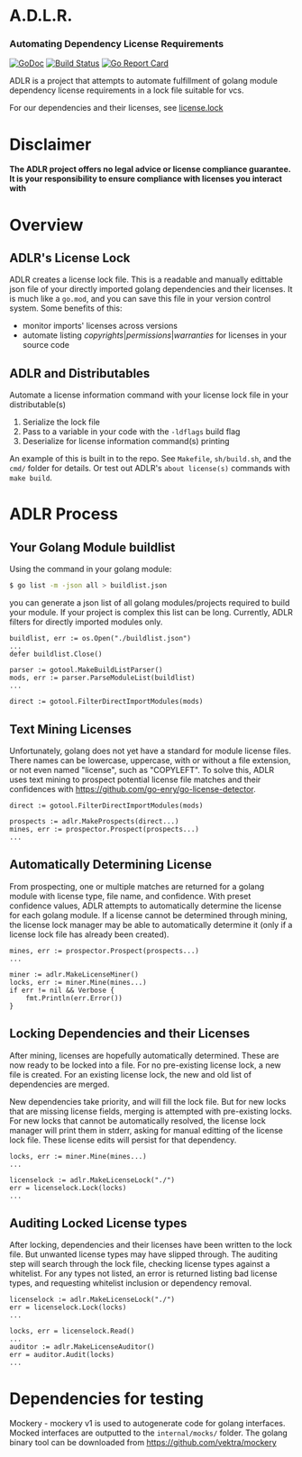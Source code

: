# A.D.L.R.
### **A**utomating **D**ependency **L**icense **R**equirements

[![GoDoc](https://godoc.org/github.com/blocky/adlr?status.svg)](https://godoc.org/github.com/blocky/adlr)
[![Build Status](https://www.travis-ci.com/blocky/adlr.svg?token=JczzdP6eMqmEqysZ8pDf&branch=main)](https://www.travis-ci.com/blocky/adlr)
[![Go Report Card](https://goreportcard.com/badge/github.com/blocky/adlr)](https://goreportcard.com/report/github.com/blocky/adlr)

ADLR is a project that attempts to automate fulfillment of golang module dependency license requirements in a lock file suitable for vcs.

For our dependencies and their licenses, see [license.lock](license.lock)

# Disclaimer
**The ADLR project offers no legal advice or license compliance guarantee. It is your responsibility to ensure compliance with licenses you interact with**

# Overview
## ADLR's License Lock
ADLR creates a license lock file. This is a readable and manually edittable json file of your directly imported golang dependencies and their licenses. It is much like a `go.mod`, and you can save this file in your version control system. Some benefits of this:
+ monitor imports' licenses across versions
+ automate listing *copyrights*|*permissions*|*warranties* for licenses in your source code

## ADLR and Distributables
Automate a license information command with your license lock file in your distributable(s)
1. Serialize the lock file
2. Pass to a variable in your code with the `-ldflags` build flag
3. Deserialize for license information command(s) printing

An example of this is built in to the repo. See `Makefile`, `sh/build.sh`, and the `cmd/` folder for details. Or test out ADLR's `about license(s)` commands with `make build`.

# ADLR Process
## Your Golang Module buildlist
Using the command in your golang module:
```sh
$ go list -m -json all > buildlist.json
```
you can generate a json list of all golang modules/projects required to build your module.
If your project is complex this list can be long. Currently, ADLR filters for directly imported modules only.
```golang
buildlist, err := os.Open("./buildlist.json")
...
defer buildlist.Close()

parser := gotool.MakeBuildListParser()
mods, err := parser.ParseModuleList(buildlist)
...

direct := gotool.FilterDirectImportModules(mods)
```

## Text Mining Licenses
Unfortunately, golang does not yet have a standard for module license files. There names can be lowercase, uppercase, with or without a file extension, or not even named "license", such as "COPYLEFT". To solve this, ADLR uses text mining to prospect potential license file matches and their confidences with https://github.com/go-enry/go-license-detector.
```golang
direct := gotool.FilterDirectImportModules(mods)

prospects := adlr.MakeProspects(direct...)
mines, err := prospector.Prospect(prospects...)
...
```

## Automatically Determining License
From prospecting, one or multiple matches are returned for a golang module with license type, file name, and confidence. With preset confidence values, ADLR attempts to automatically determine the license for each golang module. If a license cannot be determined through mining, the license lock manager may be able to automatically determine it (only if a license lock file has already been created).
```golang
mines, err := prospector.Prospect(prospects...)
...

miner := adlr.MakeLicenseMiner()
locks, err := miner.Mine(mines...)
if err != nil && Verbose {
	fmt.Println(err.Error())
}
```

## Locking Dependencies and their Licenses
After mining, licenses are hopefully automatically determined. These are now ready to be locked into a file. For no pre-existing license lock, a new file is created. For an existing license lock, the new and old list of dependencies are merged.

New dependencies take priority, and will fill the lock file. But for new locks that are missing license fields, merging is attempted with pre-existing locks. For new locks that cannot be automatically resolved, the license lock manager will print them in stderr, asking for manual editting of the license lock file. These license edits will persist for that dependency.
```golang
locks, err := miner.Mine(mines...)
...

licenselock := adlr.MakeLicenseLock("./")
err = licenselock.Lock(locks)
...
```

## Auditing Locked License types
After locking, dependencies and their licenses have been written to the lock file. But unwanted license types may have slipped through. The auditing step will search through the lock file, checking license types against a whitelist. For any types not listed, an error is returned listing bad license types, and requesting whitelist inclusion or dependency removal.
```golang
licenselock := adlr.MakeLicenseLock("./")
err = licenselock.Lock(locks)
...

locks, err = licenselock.Read()
...
auditor := adlr.MakeLicenseAuditor()
err = auditor.Audit(locks)
...
```

# Dependencies for testing
Mockery - mockery v1 is used to autogenerate code for golang interfaces. Mocked interfaces are outputted to the `internal/mocks/` folder. The golang binary tool can be downloaded from https://github.com/vektra/mockery
